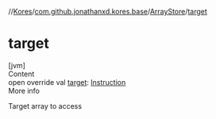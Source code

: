 //[Kores](../../index.md)/[com.github.jonathanxd.kores.base](../index.md)/[ArrayStore](index.md)/[target](target.md)



# target  
[jvm]  
Content  
open override val [target](target.md): [Instruction](../../com.github.jonathanxd.kores/-instruction/index.md)  
More info  


Target array to access

  



